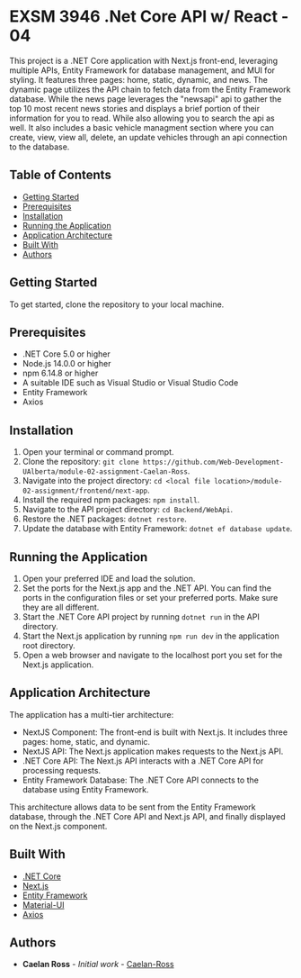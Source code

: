 # EXSM 3946 .Net Core API w/ React - 04

This project is a .NET Core application with Next.js front-end, leveraging multiple APIs, Entity Framework for database management, and MUI for styling. It features three pages: home, static, dynamic, and news. The dynamic page utilizes the API chain to fetch data from the Entity Framework database. While the news page leverages the "newsapi" api to gather the top 10 most recent news stories and displays a brief portion of their information for you to read. While also allowing you to search the api as well. It also includes a basic vehicle managment section where you can create, view, view all, delete, an update vehicles through an api connection to the database.

## Table of Contents

- [Getting Started](#getting-started)
- [Prerequisites](#prerequisites)
- [Installation](#installation)
- [Running the Application](#running-the-application)
- [Application Architecture](#application-architecture)
- [Built With](#built-with)
- [Authors](#authors)

## Getting Started

To get started, clone the repository to your local machine.

## Prerequisites

- .NET Core 5.0 or higher
- Node.js 14.0.0 or higher
- npm 6.14.8 or higher
- A suitable IDE such as Visual Studio or Visual Studio Code
- Entity Framework
- Axios

## Installation

1. Open your terminal or command prompt.
2. Clone the repository: `git clone https://github.com/Web-Development-UAlberta/module-02-assignment-Caelan-Ross`.
3. Navigate into the project directory: `cd <local file location>/module-02-assignment/frontend/next-app`.
4. Install the required npm packages: `npm install`.
5. Navigate to the API project directory: `cd Backend/WebApi`.
6. Restore the .NET packages: `dotnet restore`.
7. Update the database with Entity Framework: `dotnet ef database update`.

## Running the Application

1. Open your preferred IDE and load the solution.
2. Set the ports for the Next.js app and the .NET API. You can find the ports in the configuration files or set your preferred ports. Make sure they are all different.
3. Start the .NET Core API project by running `dotnet run` in the API directory.
4. Start the Next.js application by running `npm run dev` in the application root directory.
5. Open a web browser and navigate to the localhost port you set for the Next.js application.

## Application Architecture

The application has a multi-tier architecture:

- NextJS Component: The front-end is built with Next.js. It includes three pages: home, static, and dynamic.
- NextJS API: The Next.js application makes requests to the Next.js API.
- .NET Core API: The Next.js API interacts with a .NET Core API for processing requests.
- Entity Framework Database: The .NET Core API connects to the database using Entity Framework.

This architecture allows data to be sent from the Entity Framework database, through the .NET Core API and Next.js API, and finally displayed on the Next.js component.

## Built With

- [.NET Core](https://dotnet.microsoft.com/download)
- [Next.js](https://nextjs.org/)
- [Entity Framework](https://docs.microsoft.com/en-us/ef/)
- [Material-UI](https://mui.com/)
- [Axios](https://axios-http.com/)

## Authors

- **Caelan Ross** - *Initial work* - [Caelan-Ross](https://github.com/Caelan-Ross)
